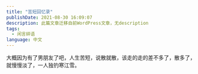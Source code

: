 ```yaml
---
title: "苦短回忆录"
publishDate: 2021-08-30 16:09:07 
description: 此篇文章迁移自前WordPress文章，无description
tags:
  - 闲言碎语
language: 中文
---
```


大概因为有了男朋友了吧，人生苦短，说散就散，该走的走的差不多了，散多了，就慢慢淡了，一人独钓寒江雪。
